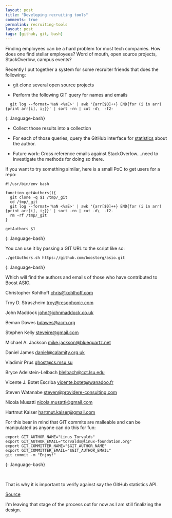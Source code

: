 ```yaml
---
layout: post
title: "Developing recruiting tools"
comments: true
permalink: recruiting-tools
layout: post
tags: [github, git, bash]
---
```


Finding employees can be a hard problem for most tech companies.  How does one find stellar employees?  Word of mouth, open source projects, StackOverlow, campus events?

Recently I put together a system for some recruiter friends that does the following:

  * git clone several open source projects 

  * Perform the following GIT query for names and emails

~~~
  git log --format='%aN <%aE>' | awk '{arr[$0]++} END{for (i in arr){print arr[i], i;}}' | sort -rn | cut -d\  -f2-  
~~~
{: .language-bash}
&nbsp;

  * Collect those results into a collection

  * For each of those queries, query the GitHub interface for [statistics](https://developer.github.com/v3/repos/statistics/) about the author.

  * Future work: Cross reference emails against StackOverlow....need to investigate the methods for doing so there.

If you want to try something similar, here is a small PoC to get users for a repo:

~~~
#!/usr/bin/env bash

function getAuthors(){
  git clone -q $1 /tmp/_git
  cd /tmp/_git
  git log --format='%aN <%aE>' | awk '{arr[$0]++} END{for (i in arr){print arr[i], i;}}' | sort -rn | cut -d\  -f2-  
  rm -rf /tmp/_git
}

getAuthors $1

~~~
{: .language-bash}

You can use it by passing a GIT URL to the script like so:

~~~
./getAuthors.sh https://github.com/boostorg/asio.git
~~~
{: .language-bash}

Which will find the authors and emails of those who have contributed to Boost ASIO.

  Christopher Kohlhoff <chris@kohlhoff.com>

  Troy D. Straszheim <troy@resophonic.com>

  John Maddock <john@johnmaddock.co.uk>

  Beman Dawes <bdawes@acm.org>

  Stephen Kelly <steveire@gmail.com>

  Michael A. Jackson <mike.jackson@bluequartz.net>

  Daniel James <daniel@calamity.org.uk>

  Vladimir Prus <ghost@cs.msu.su>

  Bryce Adelstein-Lelbach <blelbach@cct.lsu.edu>

  Vicente J. Botet Escriba <vicente.botet@wanadoo.fr>

  Steven Watanabe <steven@providere-consulting.com>

  Nicola Musatti <nicola.musatti@gmail.com>

  Hartmut Kaiser <hartmut.kaiser@gmail.com>

For this bear in mind that GIT commits are malleable and can be manipulated as anyone can do this for fun:

~~~
export GIT_AUTHOR_NAME="Linus Torvalds"
export GIT_AUTHOR_EMAIL="torvalds@linux-foundation.org"
export GIT_COMMITTER_NAME="$GIT_AUTHOR_NAME"
export GIT_COMMITTER_EMAIL="$GIT_AUTHOR_EMAIL"
git commit -m "Enjoy!"
~~~
{: .language-bash}

&nbsp;

 That is why it is important to verify against say the GitHub statistics API.

  [Source](https://github.com/amoffat/masquerade/commit/9b0562595cc479ac8696110cb0a2d33f8f2b7d29?short_path=04c6e90#diff-04c6e90faac2675aa89e2176d2eec7d8)

  I'm leaving that stage of the process out for now as I am still finalizing the design.
